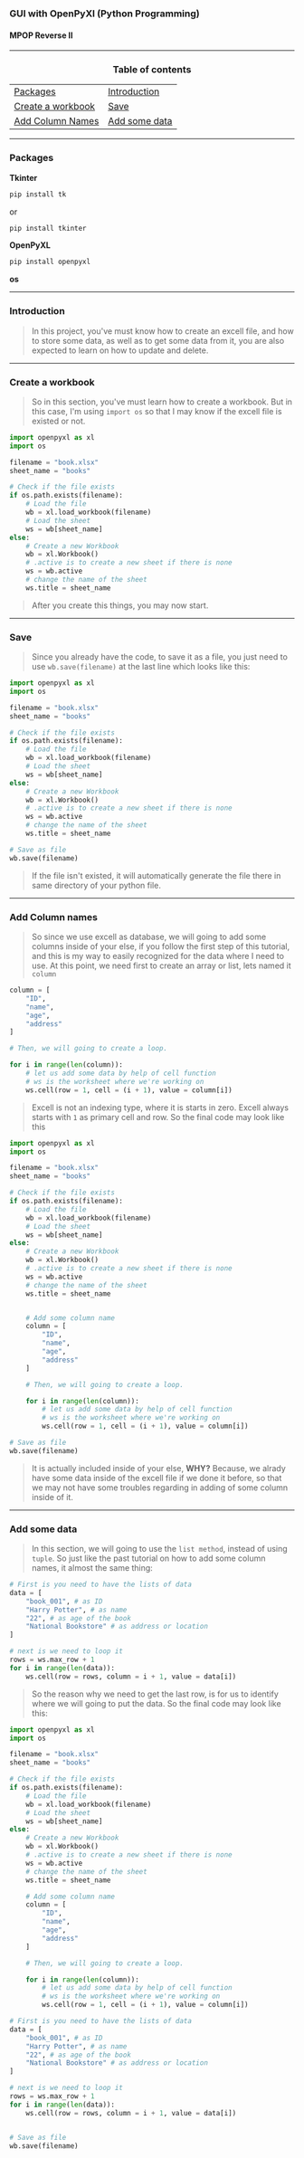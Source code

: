 ### GUI with OpenPyXl (Python Programming)
#### MPOP Reverse II
---
<h3 align='center'>Table of contents</h3>

| | |
| --- | --- |
| [Packages](#packs) | [Introduction](#introduction) |
| [Create a workbook](#create-workbook) | [Save](#save) |
| [Add Column Names](#add-columns) | [Add some data](#add-data)

---
<h3 id="packs">Packages</h3>

**Tkinter**
```Bash
pip install tk
```
or
```Bash
pip install tkinter
```

**OpenPyXL**
```Bash
pip install openpyxl
```

**os**

---
<h3 id="introduction">Introduction</h3>

> In this project, you've must know how to create an excell file, and how to store some data, as well as to get some data from it, you are also expected to learn on how to update and delete.

---
<h3 id="create-workbook">Create a workbook</h3>

> So in this section, you've must learn how to create a workbook. But in this case, I'm using `import os` so that I may know if the excell file is existed or not.
```Python
import openpyxl as xl
import os

filename = "book.xlsx"
sheet_name = "books"

# Check if the file exists
if os.path.exists(filename):
	# Load the file
	wb = xl.load_workbook(filename)
	# Load the sheet
	ws = wb[sheet_name]
else:
	# Create a new Workbook
	wb = xl.Workbook()
	# .active is to create a new sheet if there is none
	ws = wb.active
	# change the name of the sheet
	ws.title = sheet_name
```

> After you create this things, you may now start.

---
<h3 id="save">Save</h3>

> Since you already have the code, to save it as a file, you just need to use `wb.save(filename)` at the last line which looks like this:

```Python
import openpyxl as xl
import os

filename = "book.xlsx"
sheet_name = "books"

# Check if the file exists
if os.path.exists(filename):
	# Load the file
	wb = xl.load_workbook(filename)
	# Load the sheet
	ws = wb[sheet_name]
else:
	# Create a new Workbook
	wb = xl.Workbook()
	# .active is to create a new sheet if there is none
	ws = wb.active
	# change the name of the sheet
	ws.title = sheet_name

# Save as file
wb.save(filename)
```

> If the file isn't existed, it will automatically generate the file there in same directory of your python file.

---
<h3 id="add-columns">Add Column names</h3>

> So since we use excell as database, we will going to add some columns inside of your else, if you follow the first step of this tutorial, and this is my way to easily recognized for the data where I need to use. At this point, we need first to create an array or list, lets named it `column`

```Python
column = [
	"ID",
	"name",
	"age",
	"address"
]

# Then, we will going to create a loop.

for i in range(len(column)):
	# let us add some data by help of cell function
	# ws is the worksheet where we're working on
	ws.cell(row = 1, cell = (i + 1), value = column[i])

```

> Excell is not an indexing type, where it is starts in zero. Excell always starts with `1` as primary cell and row. So the final code may look like this

```Python
import openpyxl as xl
import os

filename = "book.xlsx"
sheet_name = "books"

# Check if the file exists
if os.path.exists(filename):
	# Load the file
	wb = xl.load_workbook(filename)
	# Load the sheet
	ws = wb[sheet_name]
else:
	# Create a new Workbook
	wb = xl.Workbook()
	# .active is to create a new sheet if there is none
	ws = wb.active
	# change the name of the sheet
	ws.title = sheet_name


	# Add some column name
	column = [
		"ID",
		"name",
		"age",
		"address"
	]

	# Then, we will going to create a loop.

	for i in range(len(column)):
		# let us add some data by help of cell function
		# ws is the worksheet where we're working on
		ws.cell(row = 1, cell = (i + 1), value = column[i])

# Save as file
wb.save(filename)
```

> It is actually included inside of your else, **WHY?** Because, we alrady have some data inside of the excell file if we done it before, so that we may not have some troubles regarding in adding of some column inside of it.

---
<h3 id="add-data">Add some data</h3>

> In this section, we will going to use the `list method`, instead of using `tuple`. So just like the past tutorial on how to add some column names, it almost the same thing:

```Python
# First is you need to have the lists of data
data = [
	"book_001", # as ID
	"Harry Potter", # as name
	"22", # as age of the book
	"National Bookstore" # as address or location
]

# next is we need to loop it
rows = ws.max_row + 1
for i in range(len(data)):
	ws.cell(row = rows, column = i + 1, value = data[i])

```

> So the reason why we need to get the last row, is for us to identify where we will going to put the data. So the final code may look like this:


```Python
import openpyxl as xl
import os

filename = "book.xlsx"
sheet_name = "books"

# Check if the file exists
if os.path.exists(filename):
	# Load the file
	wb = xl.load_workbook(filename)
	# Load the sheet
	ws = wb[sheet_name]
else:
	# Create a new Workbook
	wb = xl.Workbook()
	# .active is to create a new sheet if there is none
	ws = wb.active
	# change the name of the sheet
	ws.title = sheet_name

	# Add some column name
	column = [
		"ID",
		"name",
		"age",
		"address"
	]

	# Then, we will going to create a loop.

	for i in range(len(column)):
		# let us add some data by help of cell function
		# ws is the worksheet where we're working on
		ws.cell(row = 1, cell = (i + 1), value = column[i])

# First is you need to have the lists of data
data = [
	"book_001", # as ID
	"Harry Potter", # as name
	"22", # as age of the book
	"National Bookstore" # as address or location
]

# next is we need to loop it
rows = ws.max_row + 1
for i in range(len(data)):
	ws.cell(row = rows, column = i + 1, value = data[i])


# Save as file
wb.save(filename)
```
